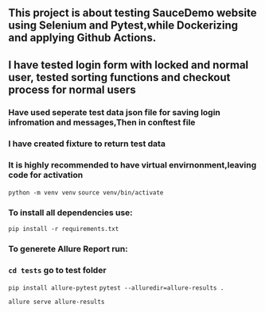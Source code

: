 ## This project is about testing SauceDemo website using Selenium and Pytest,while Dockerizing and applying Github Actions.
## I have tested login form with locked and normal user, tested sorting functions and checkout process for normal users
### Have used seperate test data json file for saving login infromation and messages,Then in conftest file
### I have created fixture to return test data
 
### It is highly recommended to have virtual envirnonment,leaving code for activation
`python -m venv venv`
`source venv/bin/activate`
### To install all dependencies use:
`pip install -r requirements.txt`

### To generete Allure Report run:
### `cd tests` go to test folder 
`pip install allure-pytest`
`pytest --alluredir=allure-results .`

`allure serve allure-results`

